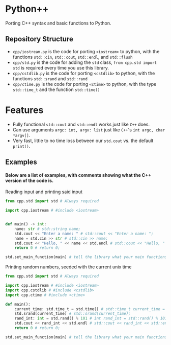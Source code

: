 # Python++

Porting C++ syntax and basic functions to Python.

## Repository Structure
- `cpp/iostream.py` is the code for porting `<iostream>` to python, with the functions `std::cin`, `std::cout`, `std::endl`, and `std::flush`
- `cpp/std.py` is the code for adding the `std` class, `from cpp.std import std` is required every time you use this library.
- `cpp/cstdlib.py` is the code for porting `<cstdlib>` to python, with the functions `std::srand` and `std::rand`
- `cpp/ctime.py` is the code for porting `<ctime>` to python, with the type `std::time_t` and the function `std::time()`

# Features
- Fully functional `std::cout` and `std::endl` works just like `C++` does.
- Can use arguments `argc: int, argv: list` just like `C++`'s `int argc, char *argv[]`.
- Very fast, little to no time loss between our `std.cout` vs. the default `print()`.

## Examples
#### Below are a list of examples, with comments showing what the C++ version of the code is.
Reading input and printing said input
```python
from cpp.std import std # Always required

import cpp.iostream # #include <iostream>


def main() -> int:
    name: str # std::string name;
    std.cout << "Enter a name: " # std::cout << "Enter a name: ";
    name = std.cin >> str # std::cin >> name;
    std.cout << "Hello, " << name << std.endl # std::cout << "Hello, " << name << std::endl;
    return 0 # return 0;

std.set_main_function(main) # tell the library what your main functions is, required
```
Printing random numbers, seeded with the current unix time
```python
from cpp.std import std # Always required

import cpp.iostream # #include <iostream>
import cpp.cstdlib # #include <cstdlib>
import cpp.ctime # #include <ctime>

def main():
    current_time: std.time_t = std.time() # std::time_t current_time = std::time();
    std.srand(current_time) # std::srand(current_time);
    rand_int: int = std.rand() % 101 # int rand_int = std::rand() % 101;
    std.cout << rand_int << std.endl # std::cout << rand_int << std::endl
    return 0 # return 0;

std.set_main_function(main) # tell the library what your main functions is, required
```